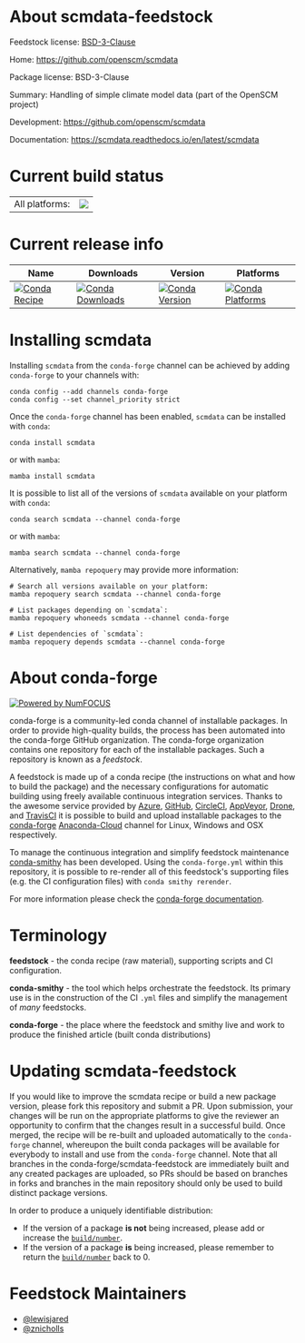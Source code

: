 About scmdata-feedstock
=======================

Feedstock license: [BSD-3-Clause](https://github.com/conda-forge/scmdata-feedstock/blob/main/LICENSE.txt)

Home: https://github.com/openscm/scmdata

Package license: BSD-3-Clause

Summary: Handling of simple climate model data (part of the OpenSCM project)

Development: https://github.com/openscm/scmdata

Documentation: https://scmdata.readthedocs.io/en/latest/scmdata

Current build status
====================


<table><tr><td>All platforms:</td>
    <td>
      <a href="https://dev.azure.com/conda-forge/feedstock-builds/_build/latest?definitionId=8459&branchName=main">
        <img src="https://dev.azure.com/conda-forge/feedstock-builds/_apis/build/status/scmdata-feedstock?branchName=main">
      </a>
    </td>
  </tr>
</table>

Current release info
====================

| Name | Downloads | Version | Platforms |
| --- | --- | --- | --- |
| [![Conda Recipe](https://img.shields.io/badge/recipe-scmdata-green.svg)](https://anaconda.org/conda-forge/scmdata) | [![Conda Downloads](https://img.shields.io/conda/dn/conda-forge/scmdata.svg)](https://anaconda.org/conda-forge/scmdata) | [![Conda Version](https://img.shields.io/conda/vn/conda-forge/scmdata.svg)](https://anaconda.org/conda-forge/scmdata) | [![Conda Platforms](https://img.shields.io/conda/pn/conda-forge/scmdata.svg)](https://anaconda.org/conda-forge/scmdata) |

Installing scmdata
==================

Installing `scmdata` from the `conda-forge` channel can be achieved by adding `conda-forge` to your channels with:

```
conda config --add channels conda-forge
conda config --set channel_priority strict
```

Once the `conda-forge` channel has been enabled, `scmdata` can be installed with `conda`:

```
conda install scmdata
```

or with `mamba`:

```
mamba install scmdata
```

It is possible to list all of the versions of `scmdata` available on your platform with `conda`:

```
conda search scmdata --channel conda-forge
```

or with `mamba`:

```
mamba search scmdata --channel conda-forge
```

Alternatively, `mamba repoquery` may provide more information:

```
# Search all versions available on your platform:
mamba repoquery search scmdata --channel conda-forge

# List packages depending on `scmdata`:
mamba repoquery whoneeds scmdata --channel conda-forge

# List dependencies of `scmdata`:
mamba repoquery depends scmdata --channel conda-forge
```


About conda-forge
=================

[![Powered by
NumFOCUS](https://img.shields.io/badge/powered%20by-NumFOCUS-orange.svg?style=flat&colorA=E1523D&colorB=007D8A)](https://numfocus.org)

conda-forge is a community-led conda channel of installable packages.
In order to provide high-quality builds, the process has been automated into the
conda-forge GitHub organization. The conda-forge organization contains one repository
for each of the installable packages. Such a repository is known as a *feedstock*.

A feedstock is made up of a conda recipe (the instructions on what and how to build
the package) and the necessary configurations for automatic building using freely
available continuous integration services. Thanks to the awesome service provided by
[Azure](https://azure.microsoft.com/en-us/services/devops/), [GitHub](https://github.com/),
[CircleCI](https://circleci.com/), [AppVeyor](https://www.appveyor.com/),
[Drone](https://cloud.drone.io/welcome), and [TravisCI](https://travis-ci.com/)
it is possible to build and upload installable packages to the
[conda-forge](https://anaconda.org/conda-forge) [Anaconda-Cloud](https://anaconda.org/)
channel for Linux, Windows and OSX respectively.

To manage the continuous integration and simplify feedstock maintenance
[conda-smithy](https://github.com/conda-forge/conda-smithy) has been developed.
Using the ``conda-forge.yml`` within this repository, it is possible to re-render all of
this feedstock's supporting files (e.g. the CI configuration files) with ``conda smithy rerender``.

For more information please check the [conda-forge documentation](https://conda-forge.org/docs/).

Terminology
===========

**feedstock** - the conda recipe (raw material), supporting scripts and CI configuration.

**conda-smithy** - the tool which helps orchestrate the feedstock.
                   Its primary use is in the construction of the CI ``.yml`` files
                   and simplify the management of *many* feedstocks.

**conda-forge** - the place where the feedstock and smithy live and work to
                  produce the finished article (built conda distributions)


Updating scmdata-feedstock
==========================

If you would like to improve the scmdata recipe or build a new
package version, please fork this repository and submit a PR. Upon submission,
your changes will be run on the appropriate platforms to give the reviewer an
opportunity to confirm that the changes result in a successful build. Once
merged, the recipe will be re-built and uploaded automatically to the
`conda-forge` channel, whereupon the built conda packages will be available for
everybody to install and use from the `conda-forge` channel.
Note that all branches in the conda-forge/scmdata-feedstock are
immediately built and any created packages are uploaded, so PRs should be based
on branches in forks and branches in the main repository should only be used to
build distinct package versions.

In order to produce a uniquely identifiable distribution:
 * If the version of a package **is not** being increased, please add or increase
   the [``build/number``](https://docs.conda.io/projects/conda-build/en/latest/resources/define-metadata.html#build-number-and-string).
 * If the version of a package **is** being increased, please remember to return
   the [``build/number``](https://docs.conda.io/projects/conda-build/en/latest/resources/define-metadata.html#build-number-and-string)
   back to 0.

Feedstock Maintainers
=====================

* [@lewisjared](https://github.com/lewisjared/)
* [@znicholls](https://github.com/znicholls/)

